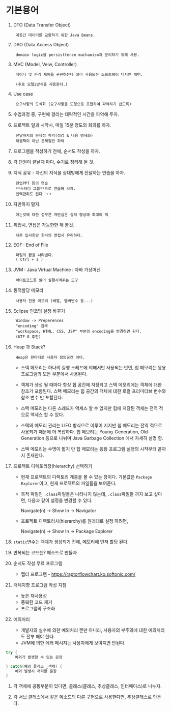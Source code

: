 # 기본용어

1. DTO (Data Transfer Object)
	
		계층간 데이터를 교환하기 위한 Java Beans.


1. DAO (Data Access Object)
	
		domain logic을 persisttence machanism과 분리하기 위해 사용.


1. MVC (Model, Veiw, Controller)

		데이터 및 논리 제어를 구현하는데 널리 사용되는 소프트웨어 디자인 패턴.

		(주로 모델2방식을 사용한다.)


1. Use case
		
		요구사항의 도식화 (요구사항을 도형으로 표현하여 파악하기 쉽도록)


1. 수업과정 중, 구현에 걸리는 대략적인 시간을 파악해 두자.


1. 프로젝트 일과 시작시, 매일 15분 정도의 회의를 하자.

		전날까지의 문제점 파악(점검 & 내용 명세화)
		해결책이 아닌 문제점만 파악


1. 프로그램을 작성하기 전에, 순서도 작성을 하자.


1. 각 단원이 끝날때 마다, 수기로 정리해 둘 것.


1. 지식 공유 - 자신의 지식을 상대방에게 전달하는 연습을 하자.

		현업PPT 등의 연습
		**스터디 그룹**으로 연습해 보자.
		인맥관리도 된다 ㅋㅋ


1. 자만하지 말자.

		아는것에 대한 섣부른 자만심은 실력 향상에 최대의 적


1. 취업시, 면접은 가능한한 해 볼것.

		차후 입사희망 회사의 면접시 유리하다.


1. EOF : End of File

		파일의 끝을 나타낸다.
		( Ctrl + z )


1. JVM : Java Virtual Machine : 자바 가상머신

		바이트코드를 읽어 실행시켜주는 도구
	
		
1. 동적할당 메모리

		사용자 전용 메모리 (배열, 멤버변수 등...)
	
		
1. Eclipse 인코딩 설정 바꾸기

		Window -> Preperences
		"encoding" 검색
		"workspace, HTML, CSS, JSP" 부분의 encoding을 변경하면 된다.
		(UTF-8 추천)
	
		
1. Heap 과 Stack?

		Heap은 한마디로 사용자 정의공간 이다.
		
	* 스택 메모리는 하나의 실행 스레드에 의해서만 사용되는 반면, 힙 메모리는 응용 프로그램의 모든 부분에서 사용된다.
	
	* 객체가 생성 될 때마다 항상 힙 공간에 저장되고 스택 메모리에는 객체에 대한 참조가 포함된다.
	스택 메모리는 힙 공간의 객체에 대한 로컬 프리미티브 변수와 참조 변수 만 포함된다.

	* 스택 메모리는 다른 스레드가 액세스 할 수 없지만 힙에 저장된 객체는 전역 적으로 액세스 할 수 있다.

	* 스택의 메모리 관리는 LIFO 방식으로 이루어 지지만 힙 메모리는 전역 적으로 사용되기 때문에 더 복잡하다. 
	힙 메모리는 Young-Generation, Old-Generation 등으로 나뉘며 Java Garbage Collection 에서 자세히 설명 함.

	* 스택 메모리는 수명이 짧지 만 힙 메모리는 응용 프로그램 실행의 시작부터 끝까지 존재한다.


1. 프로젝트 디렉토리창(hierarchy) 선택하기

	* 현재 프로젝트의 디렉토리 계층을 볼 수 있는 창이다.
	기본값은 ``Package Explorer``이고, 현재 프로젝트의 파일들을 보여준다.

	* 목적 파일인  ``.class``파일들은 나타나지 않는데,
	``.class``파일들 까지 보고 싶다면, 다음과 같이 설정을 변경할 수 있다.

		 Navigate(n) -> Show In -> Navigator
		 
	* 프로젝트 디렉토리차(hierarchy)를 원래대로 설정 하려면,

		Navigate(n) -> Show In -> Package Explorer
		
		
1. ``static``변수는 객체가 생성되기 전에, 메모리에 먼저 할당 된다.

	
1. 반복되는 코드는? 메소드로 만들자
	
	
1. 순서도 작성 무료 프로그램

	* 랩터 프로그램 - https://raptorflowchart.ko.softonic.com/
	
	
1. 객체지향 프로그램 작성 지침

	* 높은 재사용성
	* 중복된 코드 제거
	* 프로그램의 구조화
	
	
1. 예외처리

	* 개발자의 실수에 의한 예외처리 뿐만 아니라, 사용자의 부주의에 대한 예외처리도 전부 해야 한다.
	* JVM에 의한 에러 메시지는 사용자에게 보여지면 안된다.
	
```java
try {
	예외가 발생할 수 있는 문장

} catch(예외 클래스 _객체) {
	예외 발생시 처리할 문장
}
```


1. 각 객체에 공통부분이 있다면, 클래스(클래스, 추상클래스, 인터페이스)로 나누자.


1. 각 서브 클래스에서 같은 메소드의 다른 구현으로 사용한다면, 추상클래스로 만든다.